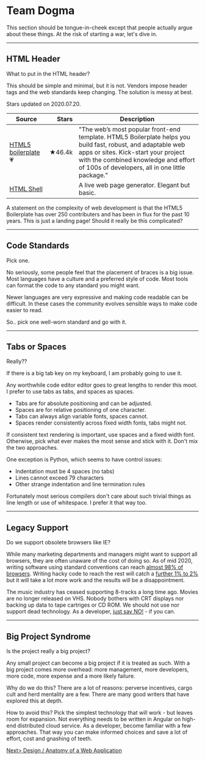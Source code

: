 # Team Dogma
This section should be tongue-in-cheek except that people actually argue about these things. At the risk of starting a war, let's dive in.

---
## HTML Header
What to put in the HTML header?

This should be simple and minimal, but it is not. Vendors impose header tags and the web standards keep changing. The solution is messy at best. 

Stars updated on 2020.07.20.

| Source | Stars | Description |
| ------ | -----:| ----------- |
| [HTML5 boilerplate](https://github.com/h5bp/html5-boilerplate)💗 | ★46.4k | "The web’s most popular front-end template. HTML5 Boilerplate helps you build fast, robust, and adaptable web apps or sites. Kick-start your project with the combined knowledge and effort of 100s of developers, all in one little package." |
| [HTML Shell](http://htmlshell.com/) | | A live web page generator. Elegant but basic. |

A statement on the complexity of web development is that the HTML5 Boilerplate has over 250 contributers and has been in flux for the past 10 years. This is just a landing page! Should it really be this complicated?

---
## Code Standards
Pick one.

No seriously, some people feel that the placement of braces is a big issue. Most languages have a culture and a preferred style of code. Most tools can format the code to any standard you might want.

Newer languages are very expressive and making code readable can be difficult. In these cases the community evolves sensible ways to make code easier to read.

So.. pick one well-worn standard and go with it.

---
## Tabs or Spaces

Really?? 

If there is a big tab key on my keyboard, I am probably going to use it. 

Any worthwhile code editor editor goes to great lengths to render this moot. I prefer to use tabs as tabs, and spaces as spaces.

- Tabs are for absolute positioning and can be adjusted.
- Spaces are for relative positioning of one character.
- Tabs can always align variable fonts, spaces cannot.
- Spaces render consistently across fixed width fonts, tabs might not.

If consistent text rendering is important, use spaces and a fixed width font. Otherwise, pick what ever makes the most sense and stick with it. Don't mix the two approaches.

One exception is Python, which seems to have control issues:
- Indentation must be 4 spaces (no tabs)
- Lines cannot exceed 79 characters
- Other strange indentation and line termination rules

Fortunately most serious compilers don't care about such trivial things as line length or use of whitespace. I prefer it that way too.

---
## Legacy Support
Do we support obsolete browsers like IE?

While many marketing departments and managers might want to support all browsers, they are often unaware of the cost of doing so. As of mid 2020, writing software using standard conventions can reach [almost 98% of browsers](https://caniuse.com/#feat=es6). Writing hacky code to reach the rest will catch a [further 1% to 2%](https://caniuse.com/#feat=es5) but it will take a lot more work and the results will be a disappointment.

The music industry has ceased supporting 8-tracks a long time ago. Movies are no longer released on VHS. Nobody bothers with CRT displays nor backing up data to tape cartriges or CD ROM. We should not use nor support dead technology. As a developer, [just say NO!](https://death-to-ie11.com/) - if you can.

---
## Big Project Syndrome
Is the project really a big project? 

Any small project can become a big project if it is treated as such. With a big project comes more overhead: more management, more developers, more code, more expense and a more likely failure.

Why do we do this? There are a lot of reasons: perverse incentives, cargo cult and herd mentality are a few. There are many good writers that have explored this at depth.

How to avoid this? Pick the simplest technology that will work - but leaves room for expansion. Not everything needs to be written in Angular on high-end distributed cloud service. As a developer, become familiar with a few approaches. That way you can make informed choices and save a lot of effort, cost and gnashing of teeth.

[Next> Design / Anatomy of a Web Application](Anatomy.md)